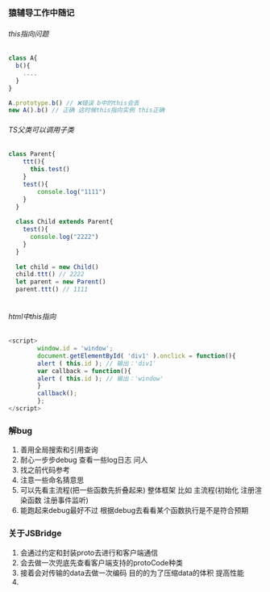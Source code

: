 ### 猿辅导工作中随记



###### this指向问题

```js
class A{
  b(){
    ....
  }
}

A.prototype.b() // ❌错误 b中的this会丢
new A().b() // 正确 这时候this指向实例 this正确
```



###### TS父类可以调用子类

```js
class Parent{
    ttt(){
      this.test()
    }
    test(){
        console.log("1111")
    }
  }
  
  class Child extends Parent{
    test(){
      console.log("2222")
    }
  }
  
  let child = new Child()
  child.ttt() // 2222
  let parent = new Parent()
  parent.ttt() // 1111
  
```



###### html中this指向

```js
<script> 
        window.id = 'window'; 
        document.getElementById( 'div1' ).onclick = function(){ 
        alert ( this.id ); // 输出：'div1' 
        var callback = function(){ 
        alert ( this.id ); // 输出：'window' 
        } 
        callback(); 
        }; 
</script> 
```



### 解bug

1. 善用全局搜索和引用查询
2. 耐心一步步debug 查看一些log日志 问人
3. 找之前代码参考
4. 注意一些命名猜意思
5. 可以先看主流程(把一些函数先折叠起来) 整体框架 比如 主流程(初始化 注册渲染函数 注册事件监听)
6. 能跑起来debug最好不过 根据debug去看看某个函数执行是不是符合预期



### 关于JSBridge

1. 会通过约定和封装proto去进行和客户端通信
2. 会去做一次兜底先查看客户端支持的protoCode种类
3. 接着会对传输的data去做一次编码 目的的为了压缩data的体积 提高性能
4. 





